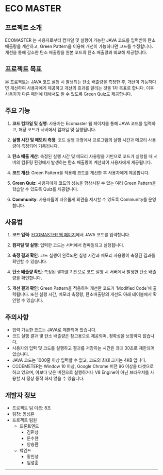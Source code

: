 # ECO MASTER

## 프로젝트 소개

ECOMASTER 는 사용자로부터 컴파일 및 실행이 가능한 JAVA 코드를 입력받아 탄소 배출량을 계산하고, Green Pattern을 이용해 개선이 가능하다면 코드를 수정합니다. 개선을 통해 감소한 탄소 배출량을 원본 코드의 탄소 배출량과 비교해 제공합니다.

## 프로젝트 목표

본 프로젝트는 JAVA 코드 실행 시 발생되는 탄소 배출량을 측정한 후, 개선이 가능하다면 개선하여 사용자에게 제공하고 개선의 효과를 알리는 것을 1차 목표로 합니다. 이후 사용자가 다른 패턴에 대해서도 알 수 있도록 Green Quiz도 제공합니다.

## 주요 기능

1. **코드 컴파일 및 실행**: 사용자는 Ecomaster 웹 페이지를 통해 JAVA 코드를 입력하고, 해당 코드가 서버에서 컴파일 및 실행됩니다.

2. **실행 시간 및 메모리 측정**: 코드 실행 과정에서 프로그램의 실행 시간과 메모리 사용량이 측정되어 기록됩니다.

3. **탄소 배출 계산**: 측정된 실행 시간 및 메모리 사용량을 기반으로 코드가 실행될 때 서버의 컴퓨팅 환경에서 발생하는 탄소 배출량이 계산되어 사용자에게 제공됩니다.

4. **코드 개선**: Green Pattern을 적용해 코드를 개선한 후 사용자에게 제공합니다.

5. **Green Quiz**: 사용자에게 코드의 성능을 향상시킬 수 있는 여러 Green Pattern을 학습할 수 있도록 Quiz를 제공합니다.

6. **Community**: 사용자들이 자유롭게 의견을 제시할 수 있도록 Community를 운영합니다.

## 사용법

1. **코드 입력**: [ECOMASTER 웹 페이지](http://54.180.237.245/)에서 JAVA 코드를 입력합니다.

2. **컴파일 및 실행**: 입력한 코드는 서버에서 컴파일되고 실행됩니다.

3. **측정 결과 확인**: 코드 실행이 완료되면 실행 시간과 메모리 사용량이 측정된 결과를 확인할 수 있습니다.

4. **탄소 배출량 확인**: 측정된 결과를 기반으로 코드 실행 시 서버에서 발생한 탄소 배출량을 확인합니다.

5. **개선 결과 확인**: Green Pattern을 적용하여 개선한 코드가 'Modified Code'에 출력됩니다. 또한 실행 시간, 메모리 측정량, 탄소배출량의 개선도 아래 테이블에서 확인할 수 있습니다. 

## 주의사항

- 입력 가능한 코드는 JAVA로 제한되어 있습니다.
- 코드 실행 결과 및 탄소 배출량은 참고용으로 제공되며, 정확성을 보장하지 않습니다.
- 사용자의 입력 및 코드를 실행하고 결과를 저장하는 시간은 최대 30초로 제한되어 있습니다.
- JAVA 코드는 1000줄 이상 입력할 수 없고, 코드의 최대 크기는 4KB 입니다.
- CODEMETER는 Window 10 이상, Google Chrome 버전 96 이상을 타겟으로 하고 있으며, 이보다 낮은 버전으로 실행하거나 V8 Engine이 아닌 브라우저를 사용할 시 정상 동작 하지 않을 수 있습니다.

## 개발자 정보

- 프로젝트 팀 이름: 8조
- 팀장: 임성훈
- 프로젝트 팀원
  - 프론트엔드
    - 김민성
    - 문수현
    - 양승환
  - 백엔드
    - 황인성
    - 임성훈

---


